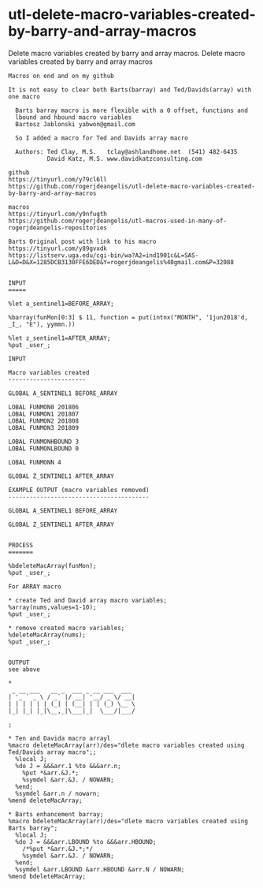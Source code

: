# utl-delete-macro-variables-created-by-barry-and-array-macros
Delete macro variables created by barry and array macros.
    Delete macro variables created by barry and array macros

    Macros on end and on my github

    It is not easy to clear both Barts(barray) and Ted/Davids(array) with one macro

      Barts barray macro is more flexible with a 0 offset, functions and
      lbound and hbound macro variables
      Bartosz Jablonski yabwon@gmail.com

      So I added a macro for Ted and Davids array macro

      Authors: Ted Clay, M.S.   tclay@ashlandhome.net  (541) 482-6435
               David Katz, M.S. www.davidkatzconsulting.com

    github
    https://tinyurl.com/y79cl6ll
    https://github.com/rogerjdeangelis/utl-delete-macro-variables-created-by-barry-and-array-macros

    macros
    https://tinyurl.com/y9nfugth
    https://github.com/rogerjdeangelis/utl-macros-used-in-many-of-rogerjdeangelis-repositories

    Barts Original post with link to his macro
    https://tinyurl.com/y89gvxdk
    https://listserv.uga.edu/cgi-bin/wa?A2=ind1901c&L=SAS-L&O=D&X=1285DCB3130FFE6DED&Y=rogerjdeangelis%40gmail.com&P=32088


    INPUT
    =====

    %let a_sentinel1=BEFORE_ARRAY;

    %barray(funMon[0:3] $ 11, function = put(intnx("MONTH", '1jun2018'd, _I_, "E"), yymmn.))

    %let z_sentinel1=AFTER_ARRAY;
    %put _user_;

    INPUT

    Macro variables created
    ----------------------

    GLOBAL A_SENTINEL1 BEFORE_ARRAY

    LOBAL FUNMON0 201806
    LOBAL FUNMON1 201807
    LOBAL FUNMON2 201808
    LOBAL FUNMON3 201809

    LOBAL FUNMONHBOUND 3
    LOBAL FUNMONLBOUND 0

    LOBAL FUNMONN 4

    GLOBAL Z_SENTINEL1 AFTER_ARRAY

    EXAMPLE OUTPUT (macro variables removed)
    ----------------------------------------

    GLOBAL A_SENTINEL1 BEFORE_ARRAY

    GLOBAL Z_SENTINEL1 AFTER_ARRAY


    PROCESS
    =======

    %bdeleteMacArray(funMon);
    %put _user_;

    For ARRAY macro

    * create Ted and David array macro variables;
    %array(nums,values=1-10);
    %put _user_;

    * remove created macro variables;
    %deleteMacArray(nums);
    %put _user_;


    OUTPUT
    see above

    *
     _ __ ___   __ _  ___ _ __ ___  ___
    | '_ ` _ \ / _` |/ __| '__/ _ \/ __|
    | | | | | | (_| | (__| | | (_) \__ \
    |_| |_| |_|\__,_|\___|_|  \___/|___/

    ;

    * Ten and Davida macro arrayl
    %macro deleteMacArray(arr)/des="dlete macro variables created using Ted/Davids array macro";;
      %local J;
      %do J = &&&arr.1 %to &&&arr.n;
        %put *&arr.&J.*;
        %symdel &arr.&J. / NOWARN;
      %end;
      %symdel &arr.n / nowarn;
    %mend deleteMacArray;

    * Barts enhancement barray;
    %macro bdeleteMacArray(arr)/des="dlete macro variables created using Barts barray";
      %local J;
      %do J = &&&arr.LBOUND %to &&&arr.HBOUND;
        /*%put *&arr.&J.*;*/
        %symdel &arr.&J. / NOWARN;
      %end;
      %symdel &arr.LBOUND &arr.HBOUND &arr.N / NOWARN;
    %mend bdeleteMacArray;

